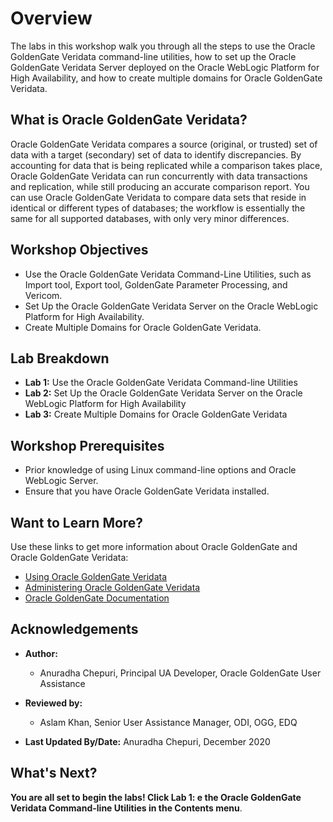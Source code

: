 # Overview                                 

The labs in this workshop walk you through all the steps to use the Oracle GoldenGate Veridata command-line utilities, how to set up the Oracle GoldenGate Veridata Server deployed on the Oracle WebLogic Platform for High Availability, and how to create multiple domains for Oracle GoldenGate Veridata.

## What is Oracle GoldenGate Veridata?
Oracle GoldenGate Veridata compares a source (original, or trusted) set of data with a target (secondary) set of data to identify discrepancies. By accounting for data that is being replicated while a comparison takes place, Oracle GoldenGate Veridata can run concurrently with data transactions and replication, while still producing an accurate comparison report. You can use Oracle GoldenGate Veridata to compare data sets that reside in identical or different types of databases; the workflow is essentially the same for all supported databases, with only very minor differences.


## Workshop Objectives
  - Use the Oracle GoldenGate Veridata Command-Line Utilities, such as Import tool, Export tool, GoldenGate Parameter Processing, and Vericom.
  - Set Up the Oracle GoldenGate Veridata Server on the Oracle WebLogic Platform for High Availability.
  - Create Multiple Domains for Oracle GoldenGate Veridata.

## Lab Breakdown
  - **Lab 1:** Use the Oracle GoldenGate Veridata Command-line Utilities
  - **Lab 2:** Set Up the Oracle GoldenGate Veridata Server on the Oracle WebLogic Platform for High Availability
  - **Lab 3:** Create Multiple Domains for Oracle GoldenGate Veridata


## Workshop Prerequisites
  * Prior knowledge of using Linux command-line options and Oracle WebLogic Server.
  * Ensure that you have Oracle GoldenGate Veridata installed.

## Want to Learn More?

Use these links to get more information about Oracle GoldenGate and Oracle GoldenGate Veridata:

* [Using Oracle GoldenGate Veridata](https://docs.oracle.com/en/middleware/goldengate/veridata/12.2.1.4/gvdug/intro-veridata.html#GUID-5E0D122D-913C-4307-97FB-DF815409FB14)
* [Administering Oracle GoldenGate Veridata](https://docs.oracle.com/en/middleware/goldengate/veridata/12.2.1.4/gvdad/introduction-oracle-goldengate-veridata.html#GUID-E34C2B1C-AA1D-4F62-BBB5-05AB6A913B40)
* [Oracle GoldenGate Documentation](https://docs.oracle.com/en/middleware/goldengate/core/index.html)

## Acknowledgements

* **Author:**
    + Anuradha Chepuri, Principal UA Developer, Oracle GoldenGate User Assistance
* **Reviewed by:**
    + Aslam Khan, Senior User Assistance Manager, ODI, OGG, EDQ

* **Last Updated By/Date:** Anuradha Chepuri, December 2020

## What's Next?
**You are all set to begin the labs! Click Lab 1: e the Oracle GoldenGate Veridata Command-line Utilities in the Contents menu**.


